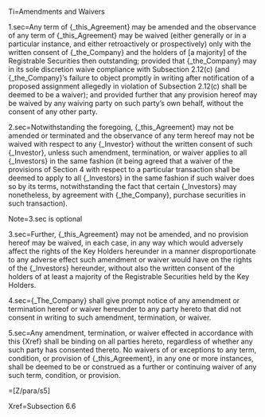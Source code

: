Ti=Amendments and Waivers

1.sec=Any term of {_this_Agreement} may be amended and the observance of any term of {_this_Agreement} may be waived (either generally or in a particular instance, and either retroactively or prospectively) only with the written consent of {_the_Company} and the holders of [a majority] of the Registrable Securities then outstanding; provided that {_the_Company} may in its sole discretion waive compliance with Subsection 2.12(c) (and {_the_Company}’s failure to object promptly in writing after notification of a proposed assignment allegedly in violation of Subsection 2.12(c) shall be deemed to be a waiver); and provided further that any provision hereof may be waived by any waiving party on such party’s own behalf, without the consent of any other party.

2.sec=Notwithstanding the foregoing, {_this_Agreement} may not be amended or terminated and the observance of any term hereof may not be waived with respect to any {_Investor} without the written consent of such {_Investor}, unless such amendment, termination, or waiver applies to all {_Investors} in the same fashion (it being agreed that a waiver of the provisions of Section 4 with respect to a particular transaction shall be deemed to apply to all {_Investors} in the same fashion if such waiver does so by its terms, notwithstanding the fact that certain {_Investors} may nonetheless, by agreement with {_the_Company}, purchase securities in such transaction).

Note=3.sec is optional

3.sec=Further, {_this_Agreement} may not be amended, and no provision hereof may be waived, in each case, in any way which would adversely affect the rights of the Key Holders hereunder in a manner disproportionate to any adverse effect such amendment or waiver would have on the rights of the {_Investors} hereunder, without also the written consent of the holders of at least a majority of the Registrable Securities held by the Key Holders.

4.sec={_The_Company} shall give prompt notice of any amendment or termination hereof or waiver hereunder to any party hereto that did not consent in writing to such amendment, termination, or waiver.

5.sec=Any amendment, termination, or waiver effected in accordance with this {Xref} shall be binding on all parties hereto, regardless of whether any such party has consented thereto.  No waivers of or exceptions to any term, condition, or provision of {_this_Agreement}, in any one or more instances, shall be deemed to be or construed as a further or continuing waiver of any such term, condition, or provision.

=[Z/para/s5]

Xref=Subsection 6.6
